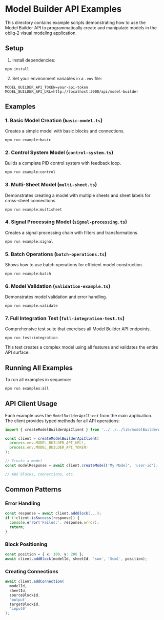 # Model Builder API Examples

This directory contains example scripts demonstrating how to use the Model Builder API to programmatically create and manipulate models in the obliq-2 visual modeling application.

## Setup

1. Install dependencies:
```bash
npm install
```

2. Set your environment variables in a `.env` file:
```env
MODEL_BUILDER_API_TOKEN=your-api-token
MODEL_BUILDER_API_URL=http://localhost:3000/api/model-builder
```

## Examples

### 1. Basic Model Creation (`basic-model.ts`)
Creates a simple model with basic blocks and connections.

```bash
npm run example:basic
```

### 2. Control System Model (`control-system.ts`)
Builds a complete PID control system with feedback loop.

```bash
npm run example:control
```

### 3. Multi-Sheet Model (`multi-sheet.ts`)
Demonstrates creating a model with multiple sheets and sheet labels for cross-sheet connections.

```bash
npm run example:multisheet
```

### 4. Signal Processing Model (`signal-processing.ts`)
Creates a signal processing chain with filters and transformations.

```bash
npm run example:signal
```

### 5. Batch Operations (`batch-operations.ts`)
Shows how to use batch operations for efficient model construction.

```bash
npm run example:batch
```

### 6. Model Validation (`validation-example.ts`)
Demonstrates model validation and error handling.

```bash
npm run example:validate
```

### 7. Full Integration Test (`full-integration-test.ts`)
Comprehensive test suite that exercises all Model Builder API endpoints.

```bash
npm run test:integration
```

This test creates a complex model using all features and validates the entire API surface.

## Running All Examples

To run all examples in sequence:

```bash
npm run examples:all
```

## API Client Usage

Each example uses the `ModelBuilderApiClient` from the main application. The client provides typed methods for all API operations:

```typescript
import { createModelBuilderApiClient } from '../../../lib/modelBuilderApiClient';

const client = createModelBuilderApiClient(
  process.env.MODEL_BUILDER_API_URL!,
  process.env.MODEL_BUILDER_API_TOKEN!
);

// Create a model
const modelResponse = await client.createModel('My Model', 'user-id');

// Add blocks, connections, etc.
```

## Common Patterns

### Error Handling
```typescript
const response = await client.addBlock(...);
if (!client.isSuccess(response)) {
  console.error('Failed:', response.error);
  return;
}
```

### Block Positioning
```typescript
const position = { x: 100, y: 200 };
await client.addBlock(modelId, sheetId, 'sum', 'Sum1', position);
```

### Creating Connections
```typescript
await client.addConnection(
  modelId, 
  sheetId,
  sourceBlockId, 
  'output',
  targetBlockId, 
  'input0'
);
```